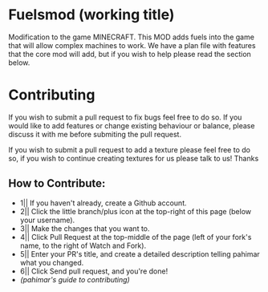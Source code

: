 Fuelsmod  (working title)
========
Modification to the game MINECRAFT. This MOD adds fuels into the game that will allow complex machines to work. We have a plan file with features that the core mod will add, but if you wish to help please read the section below.

Contributing
============

If you wish to submit a pull request to fix bugs feel free to do so. If you would like to add features or change existing behaviour or balance, please discuss it with me before submiting the pull request.


If you wish to submit a pull request to add a texture please feel free to do so, if you wish to continue creating textures for us please talk to us! Thanks

How to Contribute:
------------------
- 1|| If you haven't already, create a Github account.
- 2|| Click the little branch/plus icon at the top-right of this page (below your username).
- 3|| Make the changes that you want to.
- 4|| Click Pull Request at the top-middle of the page (left of your fork's name, to the right of Watch and Fork).
- 5|| Enter your PR's title, and create a detailed description telling pahimar what you changed.
- 6|| Click Send pull request, and you're done!
- *(pahimar's guide to contributing)*
